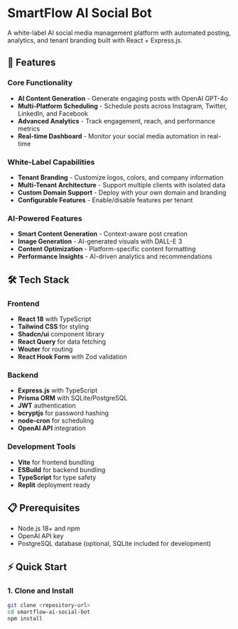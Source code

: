 # SmartFlow AI Social Bot

A white-label AI social media management platform with automated posting, analytics, and tenant branding built with React + Express.js.

## 🚀 Features

### Core Functionality
- **AI Content Generation** - Generate engaging posts with OpenAI GPT-4o
- **Multi-Platform Scheduling** - Schedule posts across Instagram, Twitter, LinkedIn, and Facebook
- **Advanced Analytics** - Track engagement, reach, and performance metrics
- **Real-time Dashboard** - Monitor your social media automation in real-time

### White-Label Capabilities
- **Tenant Branding** - Customize logos, colors, and company information
- **Multi-Tenant Architecture** - Support multiple clients with isolated data
- **Custom Domain Support** - Deploy with your own domain and branding
- **Configurable Features** - Enable/disable features per tenant

### AI-Powered Features
- **Smart Content Generation** - Context-aware post creation
- **Image Generation** - AI-generated visuals with DALL-E 3
- **Content Optimization** - Platform-specific content formatting
- **Performance Insights** - AI-driven analytics and recommendations

## 🛠️ Tech Stack

### Frontend
- **React 18** with TypeScript
- **Tailwind CSS** for styling
- **Shadcn/ui** component library
- **React Query** for data fetching
- **Wouter** for routing
- **React Hook Form** with Zod validation

### Backend
- **Express.js** with TypeScript
- **Prisma ORM** with SQLite/PostgreSQL
- **JWT** authentication
- **bcryptjs** for password hashing
- **node-cron** for scheduling
- **OpenAI API** integration

### Development Tools
- **Vite** for frontend bundling
- **ESBuild** for backend bundling
- **TypeScript** for type safety
- **Replit** deployment ready

## 📋 Prerequisites

- Node.js 18+ and npm
- OpenAI API key
- PostgreSQL database (optional, SQLite included for development)

## ⚡ Quick Start

### 1. Clone and Install

```bash
git clone <repository-url>
cd smartflow-ai-social-bot
npm install
